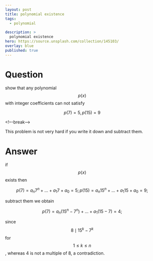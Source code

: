 ```yaml
---
layout: post
title: polynomial existence
tags:
  - polynomial
  
description: >
  polynomial existence
hero: https://source.unsplash.com/collection/145103/
overlay: blue
published: true
---
```



# Question

show that any polynomial $$p(x)$$ with integer coefficients can not satisfy 

$$
p(7) = 5,  p(15) = 9
$$

<!–-break-–>

This problem is not very hard if you write it down and subtract them.

# Answer

if $$p(x)$$ exists then 

$$
p(7) = a_n 7^n + ... + a_1 7 + a_0 = 5;
p(15) = a_n 15^n + ... + a_1 15 + a_0 = 9;
$$

subtract them we obtain

$$
p(7) = a_n (15^n - 7^n) + ... + a_1 (15 - 7) = 4;
$$

since $$ 8 \mid 15^k - 7^k $$ for $$1 \leq k \leq n$$, whereas 4 is not a multiple of 8, a contradiction.